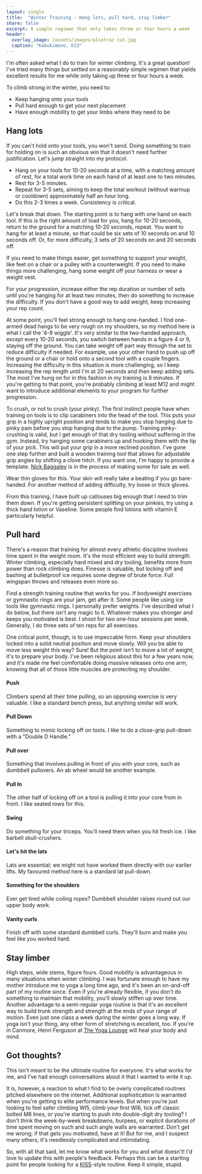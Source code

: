 ```yaml
---
layout: single
title:  "Winter Training - Hang lots, pull hard, stay limber"
share: false
excerpt: A simple regimen that only takes three or four hours a week
header:
  overlay_image: /assets/images/alcatraz cut.jpg
  caption: "Kabukimono, D13"
---
```

I'm often asked what I do to train for winter climbing. It's a great question! I've tried many things but settled on a reasonably simple regimen that yields excellent results for me while only taking up three or four hours a week.

To climb strong in the winter, you need to:
- Keep hanging onto your tools
- Pull hard enough to get your next placement
- Have enough mobility to get your limbs where they need to be

## Hang lots
If you can't hold onto your tools, you won't send. Doing something to train for holding on is such an obvious win that it doesn't need further justification. Let's jump straight into my protocol.
- Hang on your tools for 10-20 seconds at a time, with a matching amount of rest, for a total work time on each hand of at least one to two minutes.
- Rest for 3-5 minutes.
- Repeat for 3-5 sets, aiming to keep the total workout (without warmup or cooldown) approximately half an hour long.
- Do this 2-3 times a week. Consistency is critical.

Let's break that down. The starting point is to hang with one hand on each tool. If this is the right amount of load for you, hang for 10-20 seconds, return to the ground for a matching 10-20 seconds, repeat.
You want to hang for at least a minute, so that could be six sets of 10 seconds on and 10 seconds off. Or, for more difficulty, 3 sets of 20 seconds on and 20 seconds off.

If you need to make things easier, get something to support your weight, like feet on a chair or a pulley with a counterweight. If you need to make things more challenging, hang some weight off your harness or wear a weight vest.

For your progression, increase either the rep duration or number of sets until you're hanging for at least two minutes, then do something to increase the difficulty. If you don't have a good way to add weight, keep increasing your rep count.

At some point, you'll feel strong enough to hang one-handed. I find one-armed dead hangs to be very rough on my shoulders, so my method here is what I call the '4-9 wiggle'. It's very similar to the two-handed approach, except every 10-20 seconds, you switch between hands in a figure 4 or 9, staying off the ground. You can take weight off part way through the set to reduce difficulty if needed. For example, use your other hand to push up off the ground or a chair or hold onto a second tool with a couple fingers. Increasing the difficulty in this situation is more challenging, so I keep increasing the rep length until I'm at 20 seconds and then keep adding sets. The most I've hung on for in this fashion in my training is 8 minutes. If you're getting to that point, you're probably climbing at least M12 and might want to introduce additional elements to your program for further progression.

To crush, or not to crush (your pinky). The first instinct people have when training on tools is to clip carabiners into the head of the tool. This puts your grip in a highly upright position and tends to make you stop hanging due to pinky pain before you stop hanging due to the pump. Training pinky-crushing is valid, but I get enough of that dry tooling without suffering in the gym. Instead, try hanging some carabiners up and hooking them with the tip of your pick. This will put your grip in a more reclined position. I've gone one step further and built a wooden training tool that allows for adjustable grip angles by shifting a clove hitch. If you want one, I'm happy to provide a template. [Nick Baggaley](https://www.frozenlimestone.ca/) is in the process of making some for sale as well.

Wear thin gloves for this. Your skin will really take a beating if you go bare-handed. For another method of adding difficulty, try loose or thick gloves.

From this training, I have built up callouses big enough that I need to trim them down. If you're getting persistent splitting on your pinkies, try using a thick hand lotion or Vaseline. Some people find lotions with vitamin E particularly helpful.

## Pull hard
There's a reason that training for almost every athletic discipline involves time spent in the weight room. It's the most efficient way to build strength. Winter climbing, especially hard mixed and dry tooling, benefits more from power than rock climbing does. Finesse is valuable, but locking off and bashing at bulletproof ice requires some degree of brute force. Full wingspan throws and releases even more so.

Find a strength training routine that works for you. If bodyweight exercises or gymnastic rings are your jam, get after it. Some people like using ice tools like gymnastic rings. I personally prefer weights. I've described what I do below, but there isn't any magic to it. Whatever makes you stronger and keeps you motivated is best. I shoot for two one-hour sessions per week. Generally, I do three sets of ten reps for all exercises.

One critical point, though, is to use impeccable form. Keep your shoulders locked into a solid neutral position and move slowly. Will you be able to move less weight this way? Sure! But the point isn't to move a lot of weight; it's to prepare your body. I've been religious about this for a few years now, and it's made me feel comfortable doing massive releases onto one arm, knowing that all of those little muscles are protecting my shoulder.

#### Push
Climbers spend all their time pulling, so an opposing exercise is very valuable. I like a standard bench press, but anything similar will work.

#### Pull Down
Something to mimic locking off on tools. I like to do a close-grip pull-down with a "Double D Handle."

#### Pull over
Something that involves pulling in front of you with your core, such as dumbbell pullovers. An ab wheel would be another example.

#### Pull In
The other half of locking off on a tool is pulling it into your core from in front. I like seated rows for this.

#### Swing
Do something for your triceps. You'll need them when you hit fresh ice. I like barbell skull-crushers.

#### Let's hit the lats
Lats are essential; we might not have worked them directly with our earlier lifts. My favoured method here is a standard lat pull-down.

#### Something for the shoulders
Ever get tired while coiling ropes? Dumbbell shoulder raises round out our upper body work.

#### Vanity curls
Finish off with some standard dumbbell curls. They'll burn and make you feel like you worked hard.

## Stay limber
High steps, wide stems, figure fours. Good mobility is advantageous in many situations when winter climbing. I was fortunate enough to have my mother introduce me to yoga a long time ago, and it's been an on-and-off part of my routine since. Even if you're already flexible, if you don't do something to maintain that mobility, you'll slowly stiffen up over time. Another advantage to a semi-regular yoga routine is that it's an excellent way to build trunk strength and strength at the ends of your range of motion. Even just one class a week during the winter goes a long way. If yoga isn't your thing, any other form of stretching is excellent, too. If you're in Canmore, Henri Ferguson at [The Yoga Lounge](https://theyogalounge.ca/) will heal your body and mind.

## Got thoughts?
This isn't meant to be the ultimate routine for everyone. It's what works for me, and I've had enough conversations about it that I wanted to write it up.

It is, however, a reaction to what I find to be overly complicated routines pitched elsewhere on the internet. Additional sophistication is warranted when you're getting to elite performance levels. But when you're just looking to feel safer climbing WI5, climb your first WI6, tick off classic bolted M8 lines, or you're starting to push into double-digit dry tooling? I don't think the week-by-week breakdowns, burpees, or explicit durations of time spent moving on such and such angle walls are warranted. Don't get me wrong; if that gets you motivated, have at it! But for me, and I suspect many others, it's needlessly complicated and intimidating.

So, with all that said, let me know what works for you and what doesn't! I'd love to update this with people's feedback. Perhaps this can be a starting point for people looking for a [KISS](https://en.wikipedia.org/wiki/KISS_principle)-style routine. Keep it simple, stupid.